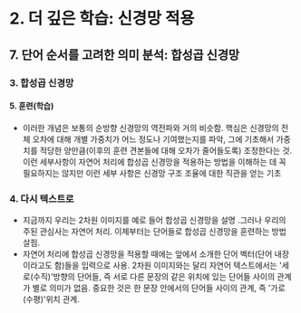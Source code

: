 # 2. 더 깊은 학습: 신경망 적용
## 7. 단어 순서를 고려한 의미 분석: 합성곱 신경망
### 3. 합성곱 신경망
#### 5. 훈련(학습)
- 이러한 개념은 보통의 순방향 신경망의 역전파와 거의 비슷함. 핵심은 신경망의 전체 오차에 대해 개별 가중치가 어느 정도나 기여했는지를 파악, 그에 기초해서 가중치를 적당한 양만큼(이후의 훈련 견본들에 대해 오차가 줄어들도록) 조정한다는 것. 이런 세부사항이 자연어 처리에 합성곱 신경망을 적용하는 방법을 이해하는 데 꼭 필요하지는 않지만 이런 세부 사항은 신경망 구조 조율에 대한 직관을 얻는 기초

### 4. 다시 텍스트로
- 지금까지 우리는 2차원 이미지를 예로 들어 합성곱 신경망을 설명 .그러나 우리의 주된 관심사는 자연어 처리. 이제부터는 단어들로 합성곱 신경망을 훈련하는 방법 살핌.
- 자연어 처리에 합성곱 신경망을 적용할 때에는 앞에서 소개한 단어 벡터(단어 내장이라고도 함)들을 입력으로 사용. 2차원 이미지와는 달리 자연어 텍스트에서는 '세로(수직)'방향의 단어들, 즉 서로 다른 문장의 같은 위치에 있는 단어들 사이의 관계가 별로 의미가 없음. 중요한 것은 한 문장 안에서의 단어들 사이의 관계, 즉 '가로(수평)'위치 관계.